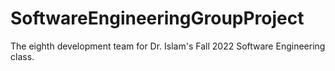 # SoftwareEngineeringGroupProject
The eighth development team for Dr. Islam's Fall 2022 Software Engineering class.
